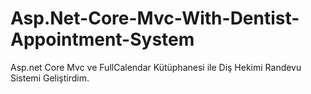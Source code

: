 # Asp.Net-Core-Mvc-With-Dentist-Appointment-System
Asp.net Core Mvc ve FullCalendar Kütüphanesi ile Diş Hekimi Randevu Sistemi Geliştirdim.
